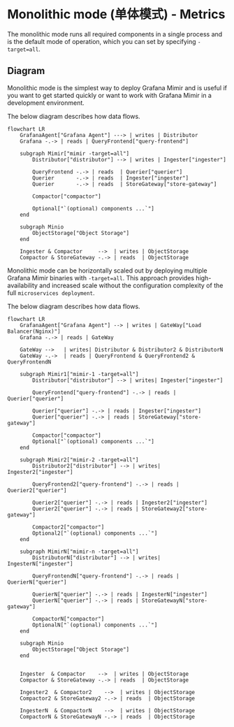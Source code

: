 # Monolithic mode (单体模式) - Metrics

The monolithic mode runs all required components in a single process and is the default mode of operation, which you can set by specifying `-target=all`.
## Diagram

Monolithic mode is the simplest way to deploy Grafana Mimir and is useful if you want to get started quickly or want to work with Grafana Mimir in a development environment.

The below diagram describes how data flows.

```mermaid
flowchart LR
    GrafanaAgent["Grafana Agent"] ---> | writes | Distributor
    Grafana -.-> | reads | QueryFrontend["query-frontend"]

    subgraph Mimir["mimir -target=all"]
        Distributor["distributor"] --> | writes | Ingester["ingester"]

        QueryFrontend -.-> | reads  | Querier["querier"]
        Querier       -.-> | reads  | Ingester["ingester"]
        Querier       -.-> | reads  | StoreGateway["store-gateway"]
        
        Compactor["compactor"]
        
        Optional["`(optional) components ...`"]
    end

    subgraph Minio
        ObjectStorage["Object Storage"]
    end

    Ingester & Compactor     -->  | writes | ObjectStorage
    Compactor & StoreGateway -.-> | reads  | ObjectStorage

```


Monolithic mode can be horizontally scaled out by deploying multiple Grafana Mimir binaries with `-target=all`. This approach provides high-availability and increased scale without the configuration complexity of the full `microservices deployment`.

The below diagram describes how data flows.


```mermaid
flowchart LR
    GrafanaAgent["Grafana Agent"] --> | writes | GateWay["Load Balancer(Nginx)"]
    Grafana -.-> | reads | GateWay

    GateWay -->   | writes| Distributor & Distributor2 & DistributorN
    GateWay -.->  | reads | QueryFrontend & QueryFrontend2 & QueryFrontendN

    subgraph Mimir1["mimir-1 -target=all"]
        Distributor["distributor"] --> | writes| Ingester["ingester"]

        QueryFrontend["query-frontend"] -.-> | reads | Querier["querier"]

        Querier["querier"] -.-> | reads | Ingester["ingester"]
        Querier["querier"] -.-> | reads | StoreGateway["store-gateway"]
        
        Compactor["compactor"]
        Optional["`(optional) components ...`"]
    end

    subgraph Mimir2["mimir-2 -target=all"]
        Distributor2["distributor"] --> | writes| Ingester2["ingester"]

        QueryFrontend2["query-frontend"] -.-> | reads | Querier2["querier"]

        Querier2["querier"] -.-> | reads | Ingester2["ingester"]
        Querier2["querier"] -.-> | reads | StoreGateway2["store-gateway"]
        
        Compactor2["compactor"]
        Optional2["`(optional) components ...`"]
    end

    subgraph MimirN["mimir-n -target=all"]
        DistributorN["distributor"] --> | writes| IngesterN["ingester"]

        QueryFrontendN["query-frontend"] -.-> | reads | QuerierN["querier"]

        QuerierN["querier"] -.-> | reads | IngesterN["ingester"]
        QuerierN["querier"] -.-> | reads | StoreGatewayN["store-gateway"]
        
        CompactorN["compactor"]
        OptionalN["`(optional) components ...`"]
    end

    subgraph Minio
        ObjectStorage["Object Storage"]
    end


    Ingester  & Compactor    -->  | writes | ObjectStorage
    Compactor & StoreGateway -.-> | reads  | ObjectStorage

    Ingester2  & Compactor2    -->  | writes | ObjectStorage
    Compactor2 & StoreGateway2 -.-> | reads  | ObjectStorage

    IngesterN  & CompactorN    -->  | writes | ObjectStorage
    CompactorN & StoreGatewayN -.-> | reads  | ObjectStorage

```